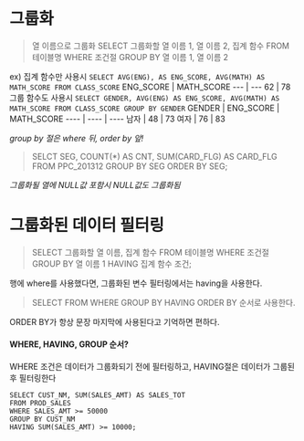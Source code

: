 # 그룹화

> 열 이름으로 그룹화
> SELECT 그룹화할 열 이름 1, 열 이름 2, 집계 함수 FROM 테이블명 WHERE 조건절 GROUP BY 열 이름 1, 열 이름 2

ex)
집계 함수만 사용시
`SELECT AVG(ENG), AS ENG_SCORE, AVG(MATH) AS MATH_SCORE FROM CLASS_SCORE`
ENG_SCORE | MATH_SCORE
--- | ---
62 | 78
그룹 함수도 사용시
`SELECT GENDER, AVG(ENG) AS ENG_SCORE, AVG(MATH) AS MATH_SCORE FROM CLASS_SCORE GROUP BY GENDER`
GENDER | ENG_SCORE | MATH_SCORE
---- | ---- | ----
남자 | 48 | 73
여자 | 76 | 83

*group by 절은 where 뒤, order by 앞!*

> SELCT SEG, COUNT(*) AS CNT, SUM(CARD_FLG) AS CARD_FLG FROM PPC_201312 GROUP BY SEG ORDER BY SEG;

*그룹화될 열에 NULL값 포함시 NULL값도 그룹화됨*

# 그룹화된 데이터 필터링

>SELECT 그룹화할 열 이름, 집계 함수 FROM 테이블명 WHERE 조건절 GROUP BY 열 이름 1 HAVING 집계 함수 조건;

행에 where를 사용했다면, 그룹화된 변수 필터링에서는 having을 사용한다.

> SELECT FROM WHERE GROUP BY HAVING ORDER BY 순서로 사용한다.

ORDER BY가 항상 문장 마지막에 사용된다고 기억하면 편하다.

#### WHERE, HAVING, GROUP 순서?

WHERE 조건은 데이터가 그룹화되기 전에 필터링하고, HAVING절은 데이터가 그룹된 후 필터링한다

```
SELECT CUST_NM, SUM(SALES_AMT) AS SALES_TOT
FROM PROD_SALES
WHERE SALES_AMT >= 50000
GROUP BY CUST_NM
HAVING SUM(SALES_AMT) >= 10000;
```
